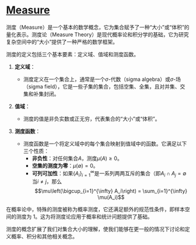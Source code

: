 # [Measure](https://en.wikipedia.org/wiki/Measure_(mathematics) "Measure (mathematics)")

测度（Measure）是一个基本的数学概念，它为集合赋予了一种“大小”或“体积”的量化表示。测度论（Measure Theory）是现代概率论和积分学的基础，它为研究复杂空间中的“大小”提供了一种严格的数学框架。

测度的定义包括三个基本要素：定义域、值域和测度函数。

1. **定义域**：
    - 测度定义在一个集合上，通常是一个$\sigma$-代数（sigma algebra）或$\sigma$-场（sigma field），它是一些子集的集合，包括空集、全集，且对并集、交集和补集封闭。

2. **值域**：
    - 测度的值是非负实数或正无穷，代表集合的“大小”或“体积”。

3. **测度函数**：
    - 测度函数是一个将定义域中的每个集合映射到值域中的函数。它满足以下三个性质：
        - **非负性**：对任何集合$A$，测度$\mu(A) \geq 0$。
        - **空集的测度为零**：$\mu(\emptyset) = 0$。
        - **可列可加性**：如果$\{ A_i \}_{i=1}^{\infty}$是一系列两两互斥的集合（即$A_i \cap A_j = \emptyset$当$i \neq j$，那么$$\mu\left(\bigcup_{i=1}^{\infty} A_i\right) = \sum_{i=1}^{\infty} \mu(A_i)$$

在概率论中，特殊的测度被称为概率测度，它还满足额外的规范性条件，即样本空间的测度为 1。这为将测度论应用于概率和统计问题提供了基础。

测度的概念扩展了我们对集合大小的理解，使我们能够在更一般的情况下讨论和定义概率、积分和其他相关概念。